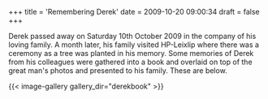 +++
title = 'Remembering Derek'
date = 2009-10-20 09:00:34
draft = false
+++

Derek passed away on Saturday 10th October 2009 in the company of his loving family.  A month later, his family visited HP-Leixlip where there was a ceremony as a tree was planted in his memory.  Some memories of Derek from his colleagues were gathered into a book and overlaid on top of the great man's photos and presented to his family.  These are below.

{{< image-gallery gallery_dir="derekbook" >}}